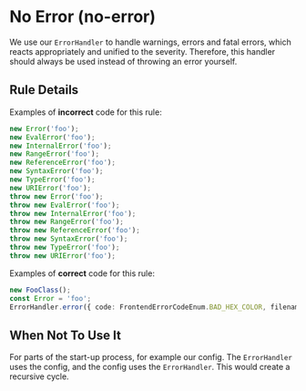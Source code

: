 # No Error (no-error)

We use our `ErrorHandler` to handle warnings, errors and fatal errors,
which reacts appropriately and unified to the severity.
Therefore, this handler should always be used instead of throwing an error yourself.

## Rule Details

Examples of **incorrect** code for this rule:

```ts
new Error('foo');
new EvalError('foo');
new InternalError('foo');
new RangeError('foo');
new ReferenceError('foo');
new SyntaxError('foo');
new TypeError('foo');
new URIError('foo');
throw new Error('foo');
throw new EvalError('foo');
throw new InternalError('foo');
throw new RangeError('foo');
throw new ReferenceError('foo');
throw new SyntaxError('foo');
throw new TypeError('foo');
throw new URIError('foo');
```

Examples of **correct** code for this rule:

```ts
new FooClass();
const Error = 'foo';
ErrorHandler.error({ code: FrontendErrorCodeEnum.BAD_HEX_COLOR, filename: 'ColorUtil.ts' });
```

## When Not To Use It

For parts of the start-up process, for example our config.
The `ErrorHandler` uses the config, and the config uses the `ErrorHandler`.
This would create a recursive cycle.
